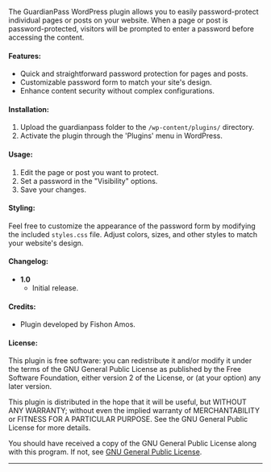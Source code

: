 The GuardianPass WordPress plugin allows you to easily password-protect individual pages or posts on your website. When a page or post is password-protected, visitors will be prompted to enter a password before accessing the content.

#### Features:
- Quick and straightforward password protection for pages and posts.
- Customizable password form to match your site's design.
- Enhance content security without complex configurations.

#### Installation:
1. Upload the guardianpass folder to the `/wp-content/plugins/` directory.
2. Activate the plugin through the 'Plugins' menu in WordPress.

#### Usage:
1. Edit the page or post you want to protect.
2. Set a password in the "Visibility" options.
3. Save your changes.

#### Styling:
Feel free to customize the appearance of the password form by modifying the included `styles.css` file. Adjust colors, sizes, and other styles to match your website's design.

#### Changelog:
- **1.0**
  - Initial release.

#### Credits:
- Plugin developed by Fishon Amos.

#### License:
This plugin is free software: you can redistribute it and/or modify it under the terms of the GNU General Public License as published by the Free Software Foundation, either version 2 of the License, or (at your option) any later version.

This plugin is distributed in the hope that it will be useful, but WITHOUT ANY WARRANTY; without even the implied warranty of MERCHANTABILITY or FITNESS FOR A PARTICULAR PURPOSE. See the GNU General Public License for more details.

You should have received a copy of the GNU General Public License along with this program. If not, see [GNU General Public License](https://www.gnu.org/licenses/gpl-2.0.html).

---
